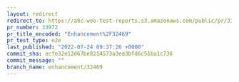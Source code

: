 ```yaml
---
layout: redirect
redirect_to: https://a8c-woo-test-reports.s3.amazonaws.com/public/pr/33972/e2e/index.html
pr_number: 33972
pr_title_encoded: "Enhancement%2F32469"
pr_test_type: e2e
last_published: "2022-07-24 09:37:26 +0000"
commit_sha: ecfe32e12d67be8214573a3ea3bfd6c51ba1c736
commit_message: ""
branch_name: enhancement/32469
---
```

